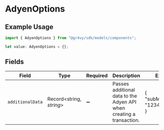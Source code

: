 # AdyenOptions

## Example Usage

```typescript
import { AdyenOptions } from "@gr4vy/sdk/models/components";

let value: AdyenOptions = {};
```

## Fields

| Field                                                                | Type                                                                 | Required                                                             | Description                                                          | Example                                                              |
| -------------------------------------------------------------------- | -------------------------------------------------------------------- | -------------------------------------------------------------------- | -------------------------------------------------------------------- | -------------------------------------------------------------------- |
| `additionalData`                                                     | Record<string, *string*>                                             | :heavy_minus_sign:                                                   | Passes additional data to the Adyen API when creating a transaction. | {<br/>"subMerchantID": "12345"<br/>}                                 |